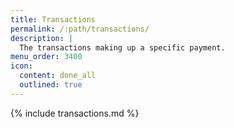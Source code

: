 ```yaml
---
title: Transactions
permalink: /:path/transactions/
description: |
  The transactions making up a specific payment.
menu_order: 3400
icon:
  content: done_all
  outlined: true
---
```


{% include transactions.md %}
